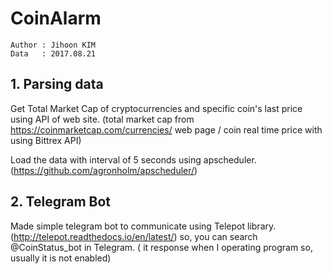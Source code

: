# CoinAlarm

```
Author : Jihoon KIM
Data   : 2017.08.21
```

## 1. Parsing data 

Get Total Market Cap of cryptocurrencies and specific coin's last price using API of web site. 
(total market cap from https://coinmarketcap.com/currencies/ web page / coin real time price with using Bittrex API)

Load the data with interval of 5 seconds using apscheduler. (https://github.com/agronholm/apscheduler/)

## 2. Telegram Bot

Made simple telegram bot to communicate using Telepot library. (http://telepot.readthedocs.io/en/latest/)
so, you can search @CoinStatus_bot in Telegram. ( it response when I operating program so, usually it is not enabled)




